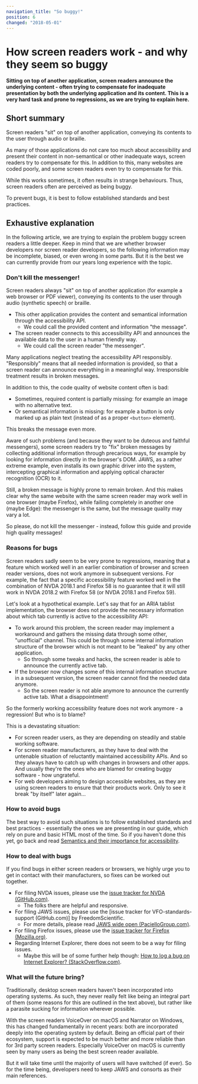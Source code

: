 ```yaml
---
navigation_title: "So buggy!"
position: 6
changed: "2018-05-01"
---
```


# How screen readers work - and why they seem so buggy

**Sitting on top of another application, screen readers announce the underlying content - often trying to compensate for inadequate presentation by both the underlying application and its content. This is a very hard task and prone to regressions, as we are trying to explain here.**

## Short summary

Screen readers "sit" on top of another application, conveying its contents to the user through audio or braille.

As many of those applications do not care too much about accessibility and present their content in non-semantical or other inadequate ways, screen readers try to compensate for this. In addition to this, many websites are coded poorly, and some screen readers even try to compensate for this.

While this works sometimes, it often results in strange behaviours. Thus, screen readers often are perceived as being buggy.

To prevent bugs, it is best to follow established standards and best practices.

## Exhaustive explanation

In the following article, we are trying to explain the problem buggy screen readers a little deeper. Keep in mind that we are whether browser developers nor screen reader developers, so the following information may be incomplete, biased, or even wrong in some parts. But it is the best we can currently provide from our years long experience with the topic.

### Don't kill the messenger!

Screen readers always "sit" on top of another application (for example a web browser or PDF viewer), conveying its contents to the user through audio (synthetic speech) or braille.

- This other application provides the content and semantical information through the accessibility API.
    - We could call the provided content and information "the message".
- The screen reader connects to this accessibility API and announces the available data to the user in a human friendly way.
    - We could call the screen reader "the messenger".

Many applications neglect treating the accessibility API responsibly. "Responsibly" means that all needed information is provided, so that a screen reader can announce everything in a meaningful way. Irresponsible treatment results in broken messages.

In addition to this, the code quality of website content often is bad:

- Sometimes, required content is partially missing: for example an image with no alternative text.
- Or semantical information is missing: for example a button is only marked up as plain text (instead of as a proper `<button>` element).

This breaks the message even more.

Aware of such problems (and because they want to be duteous and faithful messengers), some screen readers try to "fix" broken messages by collecting additional information through precarious ways, for example by looking for information directly in the browser's DOM. JAWS, as a rather extreme example, even installs its own graphic driver into the system, intercepting graphical information and applying optical character recognition (OCR) to it.

Still, a broken message is highly prone to remain broken. And this makes clear why the same website with the same screen reader may work well in one browser (maybe Firefox), while failing completely in another one (maybe Edge): the messenger is the same, but the message quality may vary a lot.

So please, do not kill the messenger - instead, follow this guide and provide high quality messages!

### Reasons for bugs

Screen readers sadly seem to be very prone to regressions, meaning that a feature which worked well in an earlier combination of browser and screen reader versions, does not work anymore in subsequent versions. For example, the fact that a specific accessibility feature worked well in the combination of NVDA 2018.1 and Firefox 58 is no guarantee that it will still work in NVDA 2018.2 with Firefox 58 (or NVDA 2018.1 and Firefox 59).

Let's look at a hypothetical example. Let's say that for an ARIA tablist implementation, the browser does not provide the necessary information about which tab currently is active to the accessibility API:

- To work around this problem, the screen reader may implement a workaround and gathers the missing data through some other, "unofficial" channel. This could be through some internal information structure of the browser which is not meant to be "leaked" by any other application.
    - So through some tweaks and hacks, the screen reader is able to announce the currently active tab.
- If the browser now changes some of this internal information structure in a subsequent version, the screen reader cannot find the needed data anymore.
    - So the screen reader is not able anymore to announce the currently active tab. What a disappointment!

So the formerly working accessibility feature does not work anymore - a regression! But who is to blame?

This is a devastating situation:

- For screen reader users, as they are depending on steadily and stable working software.
- For screen reader manufacturers, as they have to deal with the untenable situation of reluctantly maintained accessibility APIs. And so they always have to catch up with changes in browsers and other apps. And usually they're the ones who are blamed for creating buggy software - how ungrateful.
- For web developers aiming to design accessible websites, as they are using screen readers to ensure that their products work. Only to see it break "by itself" later again...

### How to avoid bugs

The best way to avoid such situations is to follow established standards and best practices - essentially the ones we are presenting in our guide, which rely on pure and basic HTML most of the time. So if you haven't done this yet, go back and read [Semantics and their importance for accessibility](/knowledge/semantics).

### How to deal with bugs

If you find bugs in either screen readers or browsers, we highly urge you to get in contact with their manufacturers, so fixes can be worked out together.

- For filing NVDA issues, please use the [issue tracker for NVDA (GitHub.com)](https://github.com/nvaccess/nvda/issues).
    - The folks there are helpful and responsive.
- For filing JAWS issues, please use the [issue tracker for VFO-standards-support (GitHub.com)] by FreedomScientific.
    - For more details, please read [JAWS wide open (PacielloGroup.com)](https://developer.paciellogroup.com/blog/2017/10/jaws-wide-open/).
- For filing Firefox issues, please use the [issue tracker for Firefox (Mozilla.org)](https://bugzilla.mozilla.org).
- Regarding Internet Explorer, there does not seem to be a way for filing issues.
    - Maybe this will be of some further help though: [How to log a bug on Internet Explorer? (StackOverflow.com)](https://stackoverflow.com/questions/258168/how-to-log-a-bug-on-internet-explorer).

### What will the future bring?

Traditionally, desktop screen readers haven't been incorporated into operating systems. As such, they never really felt like being an integral part of them (some reasons for this are outlined in the text above), but rather like a parasite sucking for information wherever possible.

With the screen readers VoiceOver on macOS and Narrator on Windows, this has changed fundamentally in recent years: both are incorporated deeply into the operating system by default. Being an official part of their ecosystem, support is expected to be much better and more reliable than for 3rd party screen readers. Especially VoiceOver on macOS is currently seen by many users as being the best screen reader available.

But it will take time until the majority of users will have switched (if ever). So for the time being, developers need to keep JAWS and consorts as their main references.
